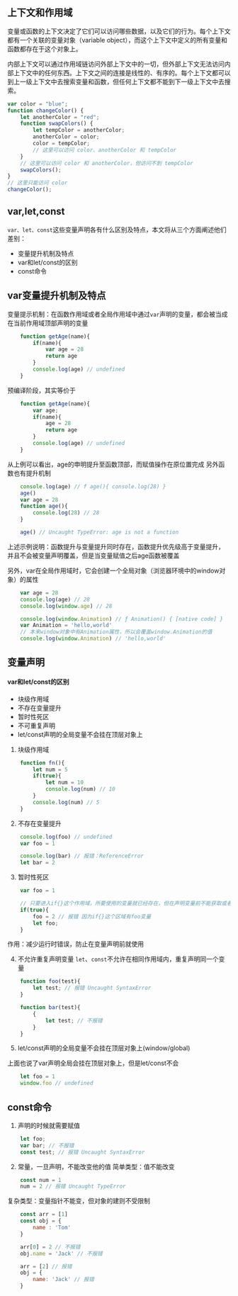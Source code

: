 ## 上下文和作用域

变量或函数的上下文决定了它们可以访问哪些数据，以及它们的行为。每个上下文都有一个关联的变量对象（variable object），而这个上下文中定义的所有变量和函数都存在于这个对象上。

内部上下文可以通过作用域链访问外部上下文中的一切，但外部上下文无法访问内部上下文中的任何东西。上下文之间的连接是线性的、有序的。每个上下文都可以到上一级上下文中去搜索变量和函数，但任何上下文都不能到下一级上下文中去搜索。

```javascript
var color = "blue"; 
function changeColor() { 
    let anotherColor = "red"; 
    function swapColors() { 
        let tempColor = anotherColor; 
        anotherColor = color; 
        color = tempColor; 
        // 这里可以访问 color、anotherColor 和 tempColor 
    } 
    // 这里可以访问 color 和 anotherColor，但访问不到 tempColor 
    swapColors(); 
} 
// 这里只能访问 color 
changeColor();
```
## var,let,const

`var、let、const`这些变量声明各有什么区别及特点，本文将从三个方面阐述他们差别：

- 变量提升机制及特点
- var和let/const的区别
- const命令

##  var变量提升机制及特点

变量提示机制：在函数作用域或者全局作用域中通过`var`声明的变量，都会被当成在当前作用域顶部声明的变量
```javascript
    function getAge(name){
        if(name){
            var age = 28
            return age
        }
        console.log(age) // undefined
    }
```

预编译阶段，其实等价于
```javascript
    function getAge(name){
        var age;
        if(name){
            age = 28
            return age
        }
        console.log(age) // undefined
    }
```

从上例可以看出，age的申明提升至函数顶部，而赋值操作在原位置完成
另外函数也有提升机制
```javascript
    console.log(age) // f age(){ console.log(28) }
    age()
    var age = 28
    function age(){
        console.log(28) // 28
    }

    age() // Uncaught TypeError: age is not a function
```
上述示例说明：函数提升与变量提升同时存在，函数提升优先级高于变量提升，
并且不会被变量声明覆盖，但是当变量赋值之后age函数被覆盖

另外，var在全局作用域时，它会创建一个全局对象（浏览器环境中的window对象）的属性
```javascript
    var age = 28
    console.log(age) // 28
    console.log(window.age) // 28

    console.log(window.Animation) // ƒ Animation() { [native code] }
    var Animation = 'hello,world'
    // 本来window对象中有Animation属性，所以会覆盖window.Animation的值
    console.log(window.Animation) // 'hello,world'
```
## 变量声明
####  var和let/const的区别

- 块级作用域
- 不存在变量提升
- 暂时性死区
- 不可重复声明
- let/const声明的全局变量不会挂在顶层对象上

1. 块级作用域
```javascript
    function fn(){
        let num = 5
        if(true){
            let num = 10
            console.log(num) // 10
        }
        console.log(num) // 5 
    }
```

2. 不存在变量提升
```javascript
    console.log(foo) // undefined
    var foo = 1

    console.log(bar) // 报错：ReferenceError
    let bar = 2
```

3. 暂时性死区
```javascript
    var foo = 1

    // 只要进入if{}这个作用域，所要使用的变量就已经存在，但在声明变量前不能获取或者使用
    if(true){
        foo = 2 // 报错 因为if{}这个区域有foo变量
        let foo; 
    }
```
作用：减少运行时错误，防止在变量声明前就使用

4. 不允许重复声明变量
`let`、`const`不允许在相同作用域内，重复声明同一个变量

```javascript
    function foo(test){
        let test; // 报错 Uncaught SyntaxError
    }

    function bar(test){
        {
            let test; // 不报错
        }
    }
```

5. let/const声明的全局变量不会挂在顶层对象上(window/global)

上面也说了var声明全局会挂在顶层对象上，但是let/const不会
```javascript
    let foo = 1
    window.foo // undefined
```
##  const命令

1. 声明的时候就需要赋值
```javascript
    let foo;
    var bar; // 不报错
    const test; // 报错 Uncaught SyntaxError
```

2. 常量，一旦声明，不能改变他的值
简单类型：值不能改变
```javascript
    const num = 1
    num = 2 // 报错 Uncaught TypeError
```
复杂类型：变量指针不能变，但对象的建则不受限制
```javascript
    const arr = [1]
    const obj = {
        name : 'Tom'
    }

    arr[0] = 2 // 不报错
    obj.name = 'Jack' // 不报错

    arr = [2] // 报错
    obj = {
        name: 'Jack' // 报错
    }
```




